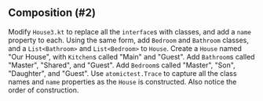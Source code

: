 ## Composition (#2)

Modify `House3.kt` to replace all the `interface`s with classes, and add a
`name` property to each. Using the same form, add `Bedroom` and `Bathroom`
classes, and a `List<Bathroom>` and `List<Bedroom>` to `House`. Create a
`House` named "Our House", with `Kitchen`s called "Main" and "Guest".  Add
`Bathroom`s called "Master", "Shared", and "Guest". Add `Bedroom`s called
"Master", "Son", "Daughter", and "Guest". Use `atomictest.Trace` to capture all
the class names and `name` properties as the `House` is constructed. Also
notice the order of construction.